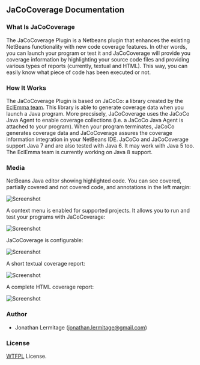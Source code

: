 ## JaCoCoverage Documentation

### What Is JaCoCoverage
The JaCoCoverage Plugin is a Netbeans plugin that enhances the existing NetBeans functionality with new code coverage features. In other words, you can launch your program or test it and JaCoCoverage will provide you coverage information by highlighting your source code files and providing various types of reports (currently, textual and HTML). This way, you can easily know what piece of code has been executed or not.

### How It Works
The JaCoCoverage Plugin is based on JaCoCo: a library created by the [EclEmma team](http://www.eclemma.org/jacoco/). This library is able to generate coverage data when you launch a Java program.
More precsisely, JaCoCoverage uses the JaCoCo Java Agent to enable coverage collections (i.e. a JaCoCo Java Agent is attached to your program).
When your program terminates, JaCoCo generates coverage data and JaCoCoverage assures the coverage information integration in your NetBeans IDE.
JaCoCo and JaCoCoverage support Java 7 and are also tested with Java 6. It may work with Java 5 too. The EclEmma team is currently working on Java 8 support.

### Media
NetBeans Java editor showing highlighted code. You can see covered, partially covered and not covered code, and annotations in the left margin:

![Screenshot](http://netbeanscolors.org/files/jacococoverage_editor.png)

A context menu is enabled for supported projects. It allows you to run and test your programs with JaCoCoverage:

![Screenshot](http://netbeanscolors.org/files/jacococoverage_menu.png)

JaCoCoverage is configurable:

![Screenshot](http://netbeanscolors.org/files/jacococoverage_options.png)

A short textual coverage report:

![Screenshot](http://netbeanscolors.org/files/jacococoverage_consolereport.png)

A complete HTML coverage report:

![Screenshot](http://netbeanscolors.org/files/jacococoverage_htmlreport.png)

### Author
* Jonathan Lermitage (<jonathan.lermitage@gmail.com>)

### License
[WTFPL](http://www.wtfpl.net) License.
